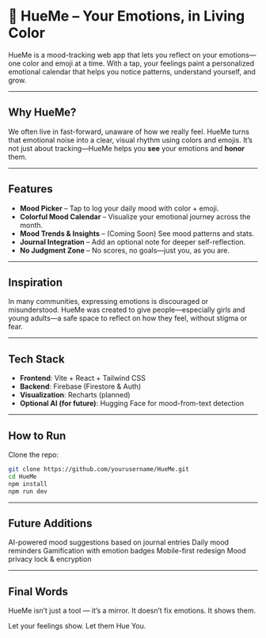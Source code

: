 # 🌈 HueMe – Your Emotions, in Living Color

HueMe is a mood-tracking web app that lets you reflect on your emotions—one color and emoji at a time. With a tap, your feelings paint a personalized emotional calendar that helps you notice patterns, understand yourself, and grow.


---

##  Why HueMe?

We often live in fast-forward, unaware of how we really feel. HueMe turns that emotional noise into a clear, visual rhythm using colors and emojis. It’s not just about tracking—HueMe helps you **see** your emotions and **honor** them.

---

##  Features

-  **Mood Picker** – Tap to log your daily mood with color + emoji.
-  **Colorful Mood Calendar** – Visualize your emotional journey across the month.
-  **Mood Trends & Insights** – (Coming Soon) See mood patterns and stats.
-  **Journal Integration** – Add an optional note for deeper self-reflection.
-  **No Judgment Zone** – No scores, no goals—just you, as you are.

---

##  Inspiration

In many communities, expressing emotions is discouraged or misunderstood. HueMe was created to give people—especially girls and young adults—a safe space to reflect on how they feel, without stigma or fear.

---

##  Tech Stack

- **Frontend**: Vite + React + Tailwind CSS  
- **Backend**: Firebase (Firestore & Auth)  
- **Visualization**: Recharts (planned)  
- **Optional AI (for future)**: Hugging Face for mood-from-text detection

---

##  How to Run

Clone the repo:
   ```bash
   git clone https://github.com/yourusername/HueMe.git
   cd HueMe
   npm install
   npm run dev
  ```

---


## Future Additions
 AI-powered mood suggestions based on journal entries
 Daily mood reminders
 Gamification with emotion badges
 Mobile-first redesign
 Mood privacy lock & encryption

---

## Final Words
HueMe isn’t just a tool — it’s a mirror.
It doesn’t fix emotions. It shows them.

Let your feelings show.
Let them Hue You.
